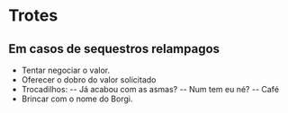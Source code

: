 
# Trotes 
## Em casos de sequestros relampagos

- Tentar negociar o valor.
- Oferecer o dobro do valor solicitado
- Trocadilhos:
-- Já acabou com as asmas?
-- Num tem eu né?
-- Café
- Brincar com o nome do Borgi.
